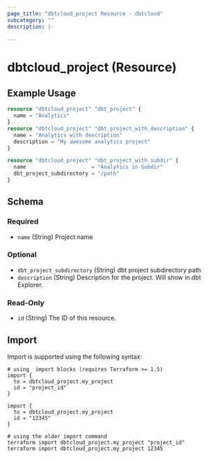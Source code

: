 ```yaml
---
page_title: "dbtcloud_project Resource - dbtcloud"
subcategory: ""
description: |-
  
---
```


# dbtcloud_project (Resource)




## Example Usage

```terraform
resource "dbtcloud_project" "dbt_project" {
  name = "Analytics"
}
resource "dbtcloud_project" "dbt_project_with_description" {
  name = "Analytics with description"
  description = "My awesome analytics project"
}

resource "dbtcloud_project" "dbt_project_with_subdir" {
  name                     = "Analytics in Subdir"
  dbt_project_subdirectory = "/path"
}
```

<!-- schema generated by tfplugindocs -->
## Schema

### Required

- `name` (String) Project name

### Optional

- `dbt_project_subdirectory` (String) dbt project subdirectory path
- `description` (String) Description for the project. Will show in dbt Explorer.

### Read-Only

- `id` (String) The ID of this resource.

## Import

Import is supported using the following syntax:

```shell
# using  import blocks (requires Terraform >= 1.5)
import {
  to = dbtcloud_project.my_project
  id = "project_id"
}

import {
  to = dbtcloud_project.my_project
  id = "12345"
}

# using the older import command
terraform import dbtcloud_project.my_project "project_id"
terraform import dbtcloud_project.my_project 12345
```

